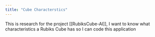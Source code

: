 ```yaml
---
title: "Cube Characterstics"
---
```

This is research for the project [[RubiksCube-AI]], I want to know what characteristics a Rubiks Cube has so I can code this application

